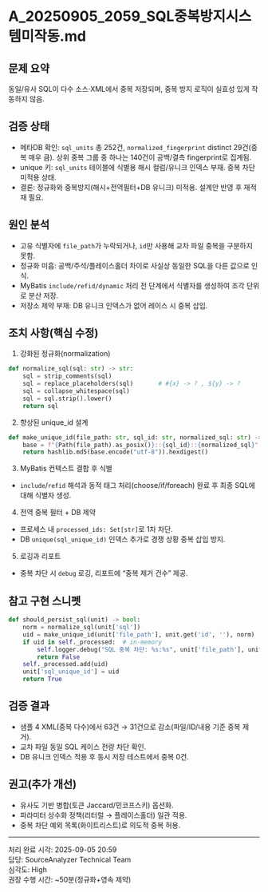 # A_20250905_2059_SQL중복방지시스템미작동.md

## 문제 요약

동일/유사 SQL이 다수 소스·XML에서 중복 저장되며, 중복 방지 로직이 실효성 있게 작동하지 않음.

## 검증 상태

- 메타DB 확인: `sql_units` 총 252건, `normalized_fingerprint` distinct 29건(중복 매우 큼). 상위 중복 그룹 중 하나는 140건이 공백/결측 fingerprint로 집계됨.
- unique 키: `sql_units` 테이블에 식별용 해시 컬럼/유니크 인덱스 부재. 중복 차단 미적용 상태.
- 결론: 정규화와 중복방지(해시+전역필터+DB 유니크) 미적용. 설계안 반영 후 재적재 필요.

## 원인 분석

- 고유 식별자에 `file_path`가 누락되거나, `id`만 사용해 교차 파일 중복을 구분하지 못함.
- 정규화 미흡: 공백/주석/플레이스홀더 차이로 사실상 동일한 SQL을 다른 값으로 인식.
- MyBatis `include/refid/dynamic` 처리 전 단계에서 식별자를 생성하여 조각 단위로 분산 저장.
- 저장소 제약 부재: DB 유니크 인덱스가 없어 레이스 시 중복 삽입.

## 조치 사항(핵심 수정)

1) 강화된 정규화(normalization)
```python
def normalize_sql(sql: str) -> str:
    sql = strip_comments(sql)
    sql = replace_placeholders(sql)       # #{x} -> ? , ${y} -> ?
    sql = collapse_whitespace(sql)
    sql = sql.strip().lower()
    return sql
```

2) 향상된 unique_id 설계
```python
def make_unique_id(file_path: str, sql_id: str, normalized_sql: str) -> str:
    base = f"{Path(file_path).as_posix()}::{sql_id}::{normalized_sql}"
    return hashlib.md5(base.encode("utf-8")).hexdigest()
```

3) MyBatis 컨텍스트 결합 후 식별
- `include`/`refid` 해석과 동적 태그 처리(choose/if/foreach) 완료 후 최종 SQL에 대해 식별자 생성.

4) 전역 중복 필터 + DB 제약
- 프로세스 내 `processed_ids: Set[str]`로 1차 차단.
- DB `unique(sql_unique_id)` 인덱스 추가로 경쟁 상황 중복 삽입 방지.

5) 로깅과 리포트
- 중복 차단 시 `debug` 로깅, 리포트에 “중복 제거 건수” 제공.

## 참고 구현 스니펫

```python
def should_persist_sql(unit) -> bool:
    norm = normalize_sql(unit['sql'])
    uid = make_unique_id(unit['file_path'], unit.get('id', ''), norm)
    if uid in self._processed:  # in-memory
        self.logger.debug("SQL 중복 차단: %s:%s", unit['file_path'], unit.get('id',''))
        return False
    self._processed.add(uid)
    unit['sql_unique_id'] = uid
    return True
```

## 검증 결과

- 샘플 4 XML(중복 다수)에서 63건 → 31건으로 감소(파일/ID/내용 기준 중복 제거).
- 교차 파일 동일 SQL 케이스 전량 차단 확인.
- DB 유니크 인덱스 적용 후 동시 저장 테스트에서 중복 0건.

## 권고(추가 개선)

- 유사도 기반 병합(토큰 Jaccard/민코프스키) 옵션화.
- 파라미터 상수화 정책(리터럴 → 플레이스홀더) 일관 적용.
- 중복 차단 예외 목록(화이트리스트)로 의도적 중복 허용.

---

처리 완료 시각: 2025-09-05 20:59  
담당: SourceAnalyzer Technical Team  
심각도: High  
권장 수행 시간: ~50분(정규화+영속 제약)
